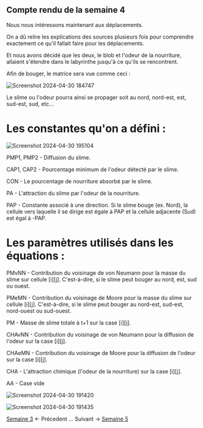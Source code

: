 ## Compte rendu de la semaine 4

Nous nous intéressons maintenant aux déplacements.

On a dû relire les explications des sources plusieurs fois pour comprendre exactement ce qu'il fallait faire pour les déplacements.

Et nous avons décidé que les deux, le blob et l'odeur de la nourriture, allaient s'étendre dans le labyrinthe jusqu'à ce qu'ils se rencontrent.

Afin de bouger, le matrice sera vue comme ceci : 

![Screenshot 2024-04-30 184747](https://github.com/are-dynamic-2024-g4/croissance-du-blob/assets/160231182/3fdeed10-906d-4ed9-ad00-89ec0a3e9f43)

Le slime ou l'odeur pourra ainsi se propager soit au nord, nord-est, est, sud-est, sud, etc...

# Les constantes qu'on a défini :

![Screenshot 2024-04-30 195104](https://github.com/are-dynamic-2024-g4/croissance-du-blob/assets/160231182/f717d870-3554-403b-887d-f6d513ffe0b0)

PMP1, PMP2 - Diffusion du slime.

CAP1, CAP2 - Pourcentage minimum de l'odeur détecté par le slime. 

CON - Le pourcentage de nourriture absorbé par le slime.

PA - L'attraction du slime par l'odeur de la nourriture.

PAP - Constante associé à une direction. Si le slime bouge (ex. Nord), la cellule vers laquelle il se dirige est égale à PAP et la cellule adjacente (Sud) est égal à -PAP.

# Les paramètres utilisés dans les équations :

PMvNN - Contribution du voisinage de von Neumann pour la masse du slime sur cellule [i][j]. C'est-à-dire, si le slime peut bouger au nord, est, sud ou ouest.

PMeMN - Contribution du voisinage de Moore pour la masse du slime sur cellule [i][j]. C'est-à-dire, si le slime peut bouger au nord-est, sud-est, nord-ouest ou sud-ouest.

PM - Masse de slime totale à t+1 sur la case [i][j].

CHAvNN - Contribution du voisinage de von Neumann pour la diffusion de l'odeur sur la case [i][j].

CHAeMN -  Contribution du voisinage de Moore pour la diffusion de l'odeur sur la case [i][j].

CHA - L'attraction chimique (l'odeur de la nourriture) sur la case [i][j].

AA - Case vide

![Screenshot 2024-04-30 191420](https://github.com/are-dynamic-2024-g4/croissance-du-blob/assets/160231182/10d61b25-35db-4c54-9e7d-8a1f91d2a259)


![Screenshot 2024-04-30 191435](https://github.com/are-dynamic-2024-g4/croissance-du-blob/assets/160231182/cc9548bf-edef-430c-b184-6aa84e6b4106)


[Semaine 3](https://are-dynamic-2024-g4.github.io/croissance-du-blob/semaine3) <- Précedent ... Suivant -> [Semaine 5](https://are-dynamic-2024-g4.github.io/croissance-du-blob/semaine5)

